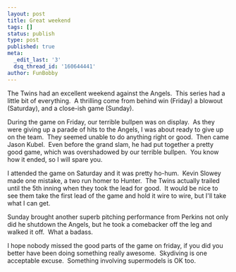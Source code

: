 ```yaml
---
layout: post
title: Great weekend
tags: []
status: publish
type: post
published: true
meta:
  _edit_last: '3'
  dsq_thread_id: '160644441'
author: FunBobby
---
```

The Twins had an excellent weekend against the Angels.  This series had a little bit of everything.  A thrilling come from behind win (Friday) a blowout (Saturday), and a close-ish game (Sunday).

During the game on Friday, our terrible bullpen was on display.  As they were giving up a parade of hits to the Angels, I was about ready to give up on the team.  They seemed unable to do anything right or good.  Then came Jason Kubel.  Even before the grand slam, he had put together a pretty good game, which was overshadowed by our terrible bullpen.  You know how it ended, so I will spare you. 

I attended the game on Saturday and it was pretty ho-hum.  Kevin Slowey made one mistake, a two run homer to Hunter.  The Twins actually trailed until the 5th inning when they took the lead for good.  It would be nice to see them take the first lead of the game and hold it wire to wire, but I'll take what I can get.

Sunday brought another superb pitching performance from Perkins not only did he shutdown the Angels, but he took a comebacker off the leg and walked it off.  What a badass.

I hope nobody missed the good parts of the game on friday, if you did you better have been doing something really awesome.  Skydiving is one acceptable excuse.  Something involving supermodels is OK too.
